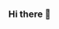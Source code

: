 ### Hi there 👋

<!--
**Airat72/Airat72** is a ✨ _special_ ✨ repository because its `README.md` (this file) appears on your GitHub profile.

Here are some ideas to get you started:

- 🔭 I’m currently working on ...
- 🌱 I’m currently learning on...
- 👯 I’m looking to collaborate ...
- 🤔 I’m looking for help with on ...
- 💬 Ask me about ...
- 📫 How to reach me: ...
- 😄 Pronouns: ...
- ⚡ Fun fact: ...
-->
